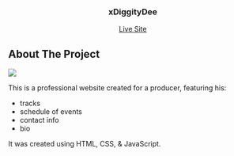 <div align="center">
 <h3 align="center">xDiggityDee</h3>
 <a href="https://xdiggitydee.netlify.app/">Live Site</a>
 <br />
</div>

## About The Project

<img src="mediaImages/xdiggitydee.gif" />

This is a professional website created for a producer, featuring his: 
  * tracks
  * schedule of events
  * contact info
  * bio

It was created using HTML, CSS, & JavaScript.
